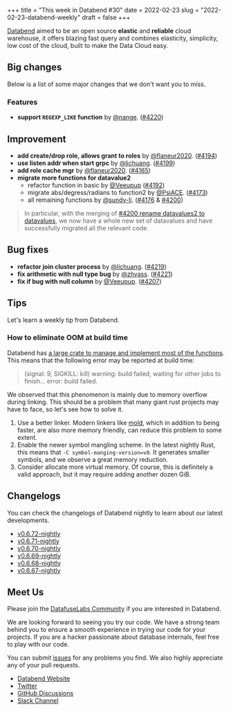 +++
title = "This week in Databend #30"
date = 2022-02-23
slug = "2022-02-23-databend-weekly"
draft = false
+++

[Databend](https://github.com/datafuselabs/databend) aimed to be an open source **elastic** and **reliable** cloud warehouse, it offers blazing fast query and combines elasticity, simplicity, low cost of the cloud, built to make the Data Cloud easy.

## Big changes

Below is a list of some major changes that we don't want you to miss.

### Features

- **support `REGEXP_LIKE` function**  by [@nange](https://github.com/nange). ([#4220](https://github.com/datafuselabs/databend/pull/4220))

## Improvement

- **add create/drop role, allows grant to roles** by [@flaneur2020](https://github.com/flaneur2020). ([#4194](https://github.com/datafuselabs/databend/pull/4194))
- **use listen addr when start grpc** by [@lichuang](https://github.com/lichuang). ([#4199](https://github.com/datafuselabs/databend/pull/4199))
- **add role cache mgr** by [@flaneur2020](https://github.com/flaneur2020). ([#4165](https://github.com/datafuselabs/databend/pull/4165))
- **migrate more functions for datavalue2**
  - refactor function in basic by [@Veeupup](https://github.com/Veeupup) ([#4192](https://github.com/datafuselabs/databend/pull/4192))
  - migrate abs/degress/radians to function2 by [@PsiACE](https://github.com/PsiACE). ([#4173](https://github.com/datafuselabs/databend/pull/4173))
  - all remaining functions by [@sundy-li](https://github.com/sundy-li). ([#4176](https://github.com/datafuselabs/databend/pull/4176) & [#4200](https://github.com/datafuselabs/databend/pull/4200))

> In particular, with the merging of [#4200 rename datavalues2 to datavalues](https://github.com/datafuselabs/databend/pull/4200), we now have a whole new set of datavalues and have successfully migrated all the relevant code.

## Bug fixes

- **refactor join cluster process** by [@lichuang](https://github.com/lichuang). ([#4219](https://github.com/datafuselabs/databend/pull/4219))
- **fix arithmetic with null type bug** by [@zhyass](https://github.com/zhyass). ([#4221](https://github.com/datafuselabs/databend/pull/4221))
- **fix if bug with null column** by [@Veeupup](https://github.com/veeupup). ([#4207](https://github.com/datafuselabs/databend/pull/4207))

## Tips

Let's learn a weekly tip from Databend.

### How to eliminate OOM at build time

Databend has [a large crate to manage and implement most of the functions](https://github.com/datafuselabs/databend/tree/main/common/functions). This means that the following error may be reported at build time:

> (signal: 9, SIGKILL: kill) warning: build failed, waiting for other jobs to finish... error: build failed.

We observed that this phenomenon is mainly due to memory overflow during linking. This should be a problem that many giant rust projects may have to face, so let's see how to solve it.

1. Use a better linker. Modern linkers like [mold](https://github.com/rui314/mold), which in addition to being faster, are also more memory friendly, can reduce this problem to some extent.
2. Enable the newer symbol mangling scheme. In the latest nightly Rust, this means that `-C symbol-manging-version=v0`. It generates smaller symbols, and we observe a great memory reduction.
3. Consider allocate more virtual memory. Of course, this is definitely a valid approach, but it may require adding another dozen GiB.


## Changelogs

You can check the changelogs of Databend nightly to learn about our latest developments.

- [v0.6.72-nightly](https://github.com/datafuselabs/databend/releases/tag/v0.6.66-nightly)
- [v0.6.71-nightly](https://github.com/datafuselabs/databend/releases/tag/v0.6.65-nightly)
- [v0.6.70-nightly](https://github.com/datafuselabs/databend/releases/tag/v0.6.64-nightly)
- [v0.6.69-nightly](https://github.com/datafuselabs/databend/releases/tag/v0.6.63-nightly)
- [v0.6.68-nightly](https://github.com/datafuselabs/databend/releases/tag/v0.6.62-nightly)
- [v0.6.67-nightly](https://github.com/datafuselabs/databend/releases/tag/v0.6.61-nightly)

## Meet Us

Please join the [DatafuseLabs Community](https://github.com/datafuselabs/) if you are interested in Databend.

We are looking forward to seeing you try our code. We have a strong team behind you to ensure a smooth experience in trying our code for your projects.
If you are a hacker passionate about database internals, feel free to play with our code.

You can submit [issues](https://github.com/datafuselabs/databend/issues) for any problems you find. We also highly appreciate any of your pull requests.

- [Databend Website](https://databend.rs)
- [Twitter](https://twitter.com/Datafuse_Labs)
- [GitHub Discussions](https://github.com/datafuselabs/databend/discussions)
- [Slack Channel](https://link.databend.rs/join-slack)
